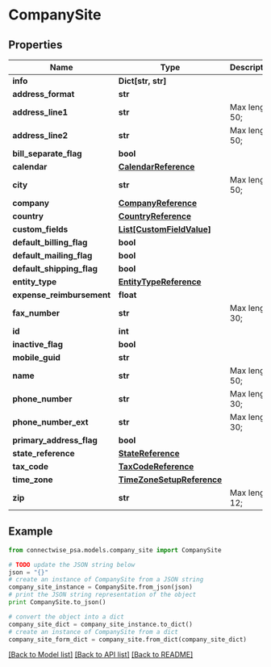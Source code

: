# CompanySite


## Properties
Name | Type | Description | Notes
------------ | ------------- | ------------- | -------------
**info** | **Dict[str, str]** |  | [optional] 
**address_format** | **str** |  | [optional] 
**address_line1** | **str** |  Max length: 50; | [optional] 
**address_line2** | **str** |  Max length: 50; | [optional] 
**bill_separate_flag** | **bool** |  | [optional] 
**calendar** | [**CalendarReference**](CalendarReference.md) |  | [optional] 
**city** | **str** |  Max length: 50; | [optional] 
**company** | [**CompanyReference**](CompanyReference.md) |  | [optional] 
**country** | [**CountryReference**](CountryReference.md) |  | [optional] 
**custom_fields** | [**List[CustomFieldValue]**](CustomFieldValue.md) |  | [optional] 
**default_billing_flag** | **bool** |  | [optional] 
**default_mailing_flag** | **bool** |  | [optional] 
**default_shipping_flag** | **bool** |  | [optional] 
**entity_type** | [**EntityTypeReference**](EntityTypeReference.md) |  | [optional] 
**expense_reimbursement** | **float** |  | [optional] 
**fax_number** | **str** |  Max length: 30; | [optional] 
**id** | **int** |  | [optional] 
**inactive_flag** | **bool** |  | [optional] 
**mobile_guid** | **str** |  | [optional] 
**name** | **str** |  Max length: 50; | 
**phone_number** | **str** |  Max length: 30; | [optional] 
**phone_number_ext** | **str** |  Max length: 30; | [optional] 
**primary_address_flag** | **bool** |  | [optional] 
**state_reference** | [**StateReference**](StateReference.md) |  | [optional] 
**tax_code** | [**TaxCodeReference**](TaxCodeReference.md) |  | [optional] 
**time_zone** | [**TimeZoneSetupReference**](TimeZoneSetupReference.md) |  | [optional] 
**zip** | **str** |  Max length: 12; | [optional] 

## Example

```python
from connectwise_psa.models.company_site import CompanySite

# TODO update the JSON string below
json = "{}"
# create an instance of CompanySite from a JSON string
company_site_instance = CompanySite.from_json(json)
# print the JSON string representation of the object
print CompanySite.to_json()

# convert the object into a dict
company_site_dict = company_site_instance.to_dict()
# create an instance of CompanySite from a dict
company_site_form_dict = company_site.from_dict(company_site_dict)
```
[[Back to Model list]](../README.md#documentation-for-models) [[Back to API list]](../README.md#documentation-for-api-endpoints) [[Back to README]](../README.md)


